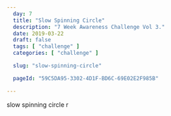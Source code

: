 ```yaml
---
  day: 7
  title: "Slow Spinning Circle"
  description: "7 Week Awareness Challenge Vol 3."
  date: 2019-03-22
  draft: false
  tags: [ "challenge" ]
  categories: [ "challenge" ]

  slug: "slow-spinning-circle"

  pageId: "59C5DA95-3302-4D1F-BD6C-69E02E2F985B"

---
```


slow spinning circle
r